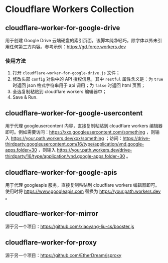 # Cloudflare Workers Collection

## cloudflare-worker-for-google-drive
用于创建 Google Drive 云端硬盘的索引页面，该脚本纯净轻巧，除字体以外未引用任何第三方内容。参考示例：https://gd.force.workers.dev

### 使用方法
1. 打开 `cloudflare-worker-for-google-drive.js` 文件；
2. 修改头部 `config` 对象中的 API 授权信息，其中 `restful` 属性含义是：为 `true` 时返回 json 格式字符串用于 api 调用；为 `false` 时返回 html 页面；
3. 全选复制粘贴到 cloudflare workers 编辑器中；
4. Save & Run.

## cloudflare-worker-for-google-usercontent
用于代理 googleusercontent 内容，直接复制粘贴到 cloudflare workers 编辑器即可。例如需要访问：https://xxx.googleusercontent.com/something ，则输入 https://your.path.workers.dev/xxx/something ；访问：https://drive-thirdparty.googleusercontent.com/16/type/application/vnd.google-apps.folder+30 ，则输入 https://your.path.workers.dev/drive-thirdparty/16/type/application/vnd.google-apps.folder+30 。

## cloudflare-worker-for-google-apis
用于代理 googleapis 服务，直接复制粘贴到 cloudflare workers 编辑器即可。使用时将 https://www.googleapis.com 替换为 https://your.path.workers.dev 。 

## cloudflare-worker-for-mirror
源于另一个项目：https://github.com/xiaoyang-liu-cs/booster.js

## cloudflare-worker-for-proxy
源于另一个项目：https://github.com/EtherDream/jsproxy
